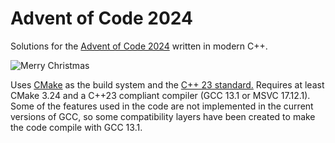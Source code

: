 # Advent of Code 2024

Solutions for the [Advent of Code 2024](https://adventofcode.com/2024) written in modern C++.

![Merry Christmas](https://i.giphy.com/media/v1.Y2lkPTc5MGI3NjExd3NoNjJ6eGtiZmhrYmtibnI4dnBzd3BpOWswMjh0ODlxMWwybGE1dyZlcD12MV9pbnRlcm5hbF9naWZfYnlfaWQmY3Q9Zw/damYg6Mana2CHXfuz5/giphy.gif)

Uses [CMake](https://cmake.org/) as the build system and the [C++ 23 standard.](https://en.cppreference.com/w/cpp/23)
Requires at least CMake 3.24 and a C++23 compliant compiler (GCC 13.1 or MSVC 17.12.1).
Some of the features used in the code are not implemented in the current versions of GCC, so some compatibility layers have been created to make the code compile with GCC 13.1.
